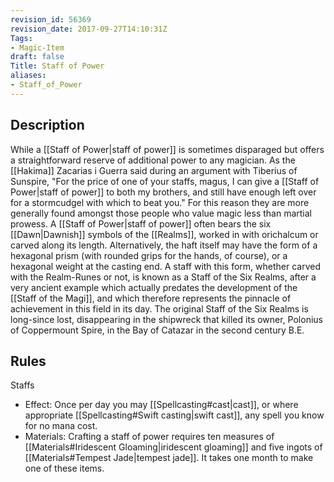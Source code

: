 ```yaml
---
revision_id: 56369
revision_date: 2017-09-27T14:10:31Z
Tags:
- Magic-Item
draft: false
Title: Staff of Power
aliases:
- Staff_of_Power
---
```

## Description
While a [[Staff of Power|staff of power]] is sometimes disparaged but offers a straightforward reserve of additional power to any magician. As the [[Hakima]] Zacarias i Guerra said during an argument with Tiberius of Sunspire, "For the price of one of your staffs, magus, I can give a [[Staff of Power|staff of power]] to both my brothers, and still have enough left over for a stormcudgel with which to beat you." For this reason they are more generally found amongst those people who value magic less than martial prowess.
A [[Staff of Power|staff of power]] often bears the six [[Dawn|Dawnish]] symbols of the [[Realms]], worked in with orichalcum or carved along its length. Alternatively, the haft itself may have the form of a hexagonal prism (with rounded grips for the hands, of course), or a hexagonal weight at the casting end. A staff with this form, whether carved with the Realm-Runes or not, is known as a Staff of the Six Realms, after a very ancient example which actually predates the development of the [[Staff of the Magi]], and which therefore represents the pinnacle of achievement in this field in its day. The original Staff of the Six Realms is long-since lost, disappearing in the shipwreck that killed its owner, Polonius of Coppermount Spire, in the Bay of Catazar in the second century B.E.
## Rules
Staffs
* Effect: Once per day you may [[Spellcasting#cast|cast]], or where appropriate [[Spellcasting#Swift casting|swift cast]], any spell you know for no mana cost.
* Materials: Crafting a staff of power requires ten measures of [[Materials#Iridescent Gloaming|iridescent gloaming]] and five ingots of [[Materials#Tempest Jade|tempest jade]]. It takes one month to make one of these items.